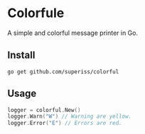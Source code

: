 # Colorfule

A simple and colorful message printer in Go.

## Install

`go get github.com/superiss/colorful`

## Usage

```go
logger = colorful.New()
logger.Warn("W") // Warning are yellow.
logger.Error("E") // Errors are red.
```
